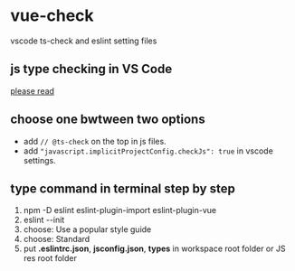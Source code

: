 # vue-check
vscode ts-check and eslint setting files

## js type checking in VS Code ##
[please read](https://code.visualstudio.com/docs/languages/javascript#_type-checking)

## choose one bwtween two options
- add ``// @ts-check`` on the top in js files.
- add ``"javascript.implicitProjectConfig.checkJs": true`` in vscode settings.

## type command in terminal step by step
1. npm -D eslint eslint-plugin-import eslint-plugin-vue
2. eslint --init
3. choose: Use a popular style guide 
4. choose: Standard
5. put **.eslintrc.json**, **jsconfig.json**, **types** in workspace root folder or JS res root folder
